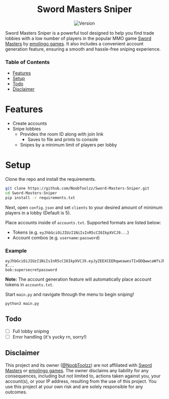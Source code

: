 <h1 align="center">Sword Masters Sniper</h1>
<p align="center">
  <img alt="Version" src="https://img.shields.io/badge/version-v1.0.0-purple.svg?cacheSeconds=2592000" />
</p>

Sword Masters Sniper is a powerful tool designed to help you find trade lobbies with a low number of players in the popular MMO game [Sword Masters](https://swordmasters.io) by [emolingo games](https://emolingo.games). It also includes a convenient account generation feature, ensuring a smooth and hassle-free sniping experience.

### Table of Contents
- [Features](#features)
- [Setup](#setup)
- [Todo](#todo)
- [Disclaimer](#disclaimer)

# Features
- Create accounts
- Snipe lobbies
  - Provides the room ID along with join link
    - Saves to file and prints to console
  - Snipes by a minimum limit of players per lobby

# Setup
Clone the repo and install the requirements.
```bash
git clone https://github.com/NoobToolzz/Sword-Masters-Sniper.git
cd Sword-Masters-Sniper
pip install -r requirements.txt
```

Next, open `config.json` and set `clients` to your desired amount of minimum players in a lobby (Default is 5).

Place accounts inside of `accounts.txt`. Supported formats are listed below:
- Tokens (e.g. `eyJhbGciOiJIUzI1NiIsInR5cCI6IkpXVCJ9...`)
- Account combos (e.g. `username:password`)

### Example
```
eyJhbGciOiJIUzI1NiIsInR5cCI6IkpXVCJ9.eyJyZEEXCEERqweawesTIxODQwwcaWfsJhbmRvbSI6IjQ1YmRkODA4LTIxYjgtNDIzMC1iOGY1LTA3MmEWerdDSwNyIsImlhdCSdecaZE4NH0.aFvdy4EAsE-X...
bob:supersecretpassword
```
**Note:** The account generation feature will automatically place account tokens in `accounts.txt`.

Start `main.py` and navigate through the menu to begin sniping!
```
python3 main.py
```

## Todo
- [ ] Full lobby sniping
- [ ] Error handling (it's yucky rn, sorry!)

## Disclaimer

This project and its owner ([@NoobToolzz](https://github.com/NoobToolzz)) are not affiliated with [Sword Masters](https://swordmasters.io) or [emolingo games](https://emolingo.games). The owner disclaims any liability for any consequences, including but not limited to, actions taken against you, your account(s), or your IP address, resulting from the use of this project. You use this project at your own risk and are solely responsible for any outcomes.